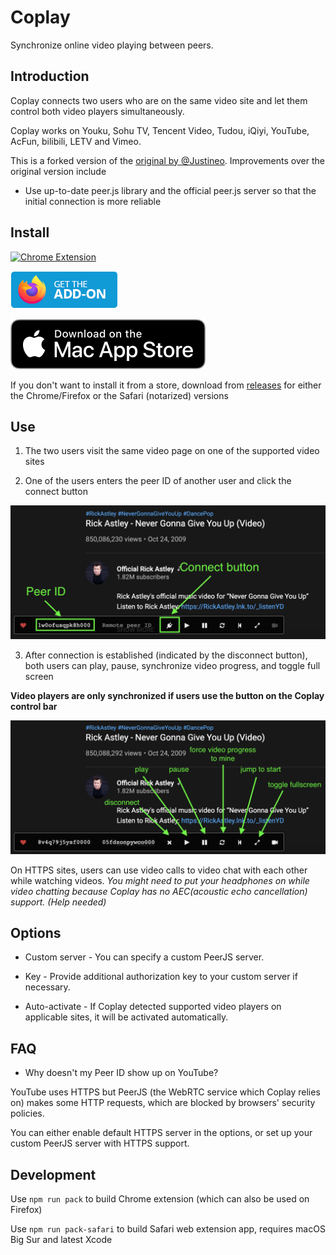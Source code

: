 # Coplay

Synchronize online video playing between peers.

## Introduction

Coplay connects two users who are on the same video site and let them control both video players simultaneously.

Coplay works on Youku, Sohu TV, Tencent Video, Tudou, iQiyi, YouTube, AcFun, bilibili, LETV and Vimeo.

This is a forked version of the [original by @Justineo](https://github.com/Justineo/coplay). Improvements over the original version include

* Use up-to-date peer.js library and the official peer.js server so that the initial connection is more reliable

## Install

[![Chrome Extension](https://storage.googleapis.com/chrome-gcs-uploader.appspot.com/image/WlD8wC6g8khYWPJUsQceQkhXSlv1/tbyBjqi7Zu733AAKA5n4.png)](https://chrome.google.com/webstore/detail/coplay-forked/bfepakbebcfknkdehfflhhbigbaokfkl)

[![Firefox Add-on](./images/get-the-firefox-addon.png)](https://addons.mozilla.org/en-US/firefox/addon/coplay-forked/)

[![Safari extension](./images/download-on-the-mac-app-store.svg)](https://apps.apple.com/us/app/coplay-forked/id1552525660)

If you don't want to install it from a store, download from [releases](https://github.com/hwang381/coplay/releases) for either the Chrome/Firefox or the Safari (notarized) versions

## Use

1. The two users visit the same video page on one of the supported video sites
   
2. One of the users enters the peer ID of another user and click the connect button

![connect](./images/connect.png)

3. After connection is established (indicated by the disconnect button), both users can play, pause, synchronize video progress, and toggle full screen

  **Video players are only synchronized if users use the button on the Coplay control bar**

![Coplay](./images/coplay.png)

On HTTPS sites, users can use video calls to video chat with each other while watching videos. *You might need to put your headphones on while video chatting because Coplay has no <abbr>AEC</abbr>(acoustic echo cancellation) support. (Help needed)*

## Options

* Custom server - You can specify a custom PeerJS server.
  
* Key - Provide additional authorization key to your custom server if necessary.
  
* Auto-activate - If Coplay detected supported video players on applicable sites, it will be activated automatically.

## FAQ

* Why doesn't my Peer ID show up on YouTube?
  
YouTube uses HTTPS but PeerJS (the WebRTC service which Coplay relies on) makes some HTTP requests, which are blocked by browsers' security policies.

You can either enable default HTTPS server in the options, or set up your custom PeerJS server with HTTPS support.

## Development

Use `npm run pack` to build Chrome extension (which can also be used on Firefox)

Use `npm run pack-safari` to build Safari web extension app, requires macOS Big Sur and latest Xcode
